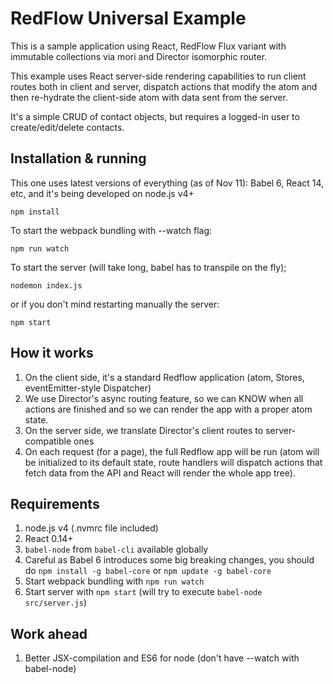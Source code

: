 # RedFlow Universal Example

This is a sample application using React, RedFlow Flux variant with immutable collections via mori and Director isomorphic router.

This example uses React server-side rendering capabilities to run client routes both in client and server, dispatch actions that modify the atom and then re-hydrate the client-side atom with data sent from the server.

It's a simple CRUD of contact objects, but requires a logged-in user to create/edit/delete contacts.

## Installation & running
This one uses latest versions of everything (as of Nov 11): Babel 6, React 14, etc, and it's being developed on node.js v4+

```
npm install
```
To start the webpack bundling with --watch flag:
```
npm run watch
```

To start the server (will take long, babel has to transpile on the fly);
```
nodemon index.js
```

or if you don't mind restarting manually the server:

```
npm start
```


## How it works
1. On the client side, it's a standard Redflow application (atom, Stores, eventEmitter-style Dispatcher)
2. We use Director's async routing feature, so we can KNOW when all actions are finished and so we can render the app with a proper atom state.
3. On the server side, we translate Director's client routes to server-compatible ones
4. On each request (for a page), the full Redflow app will be run (atom will be initialized to its default state, route handlers will dispatch actions that fetch data from the API and React will render the whole app tree).

## Requirements
1. node.js v4 (.nvmrc file included)
2. React 0.14+
3. `babel-node` from `babel-cli` available globally
4. Careful as Babel 6 introduces some big breaking changes, you should do `npm install -g babel-core` or `npm update -g babel-core`
5. Start webpack bundling with `npm run watch`
6. Start server with `npm start` (will try to execute `babel-node src/server.js`)

## Work ahead
1. Better JSX-compilation and ES6 for node (don't have --watch with babel-node)

 
